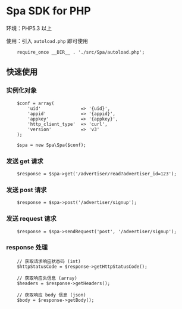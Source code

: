 # Spa SDK for PHP

环境：PHP5.3 以上

使用：引入 `autoload.php` 即可使用

```
	require_once __DIR__ . './src/Spa/autoload.php';
```

## 快速使用

### 实例化对象
```
    $conf = array(
        'uid'               => '{uid}',
        'appid'             => '{appid}',
        'appkey'            => '{appkey}',
        'http_client_type'  => 'curl',
        'version'           => 'v3'
    );

    $spa = new Spa\Spa($conf);
```

### 发送 get 请求

```
    $response = $spa->get('/advertiser/read?advertiser_id=123');
```

### 发送 post 请求

```
    $response = $spa->post('/advertiser/signup');
```

### 发送 request 请求

```
    $response = $spa->sendRequest('post', '/advertiser/signup');
```

### response 处理

```
	// 获取请求响应状态码 (int)
	$httpStatusCode = $response->getHttpStatusCode();

	// 获取响应头信息 (array)
	$headers = $response->getHeaders();

	// 获取响应 body 信息 (json)
	$body = $response->getBody();
```

